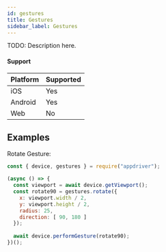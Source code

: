 ```yaml
---
id: gestures
title: Gestures
sidebar_label: Gestures 
---
```


TODO: Description here.

#### Support

| Platform | Supported |
| -------- | --------- |
| iOS      | Yes       |
| Android  | Yes       |
| Web      | No       |

## Examples

Rotate Gesture:

```javascript
const { device, gestures } = require("appdriver");

(async () => {
  const viewport = await device.getViewport();
  const rotate90 = gestures.rotate({
    x: viewport.width / 2,
    y: viewport.height / 2,
    radius: 25,
    direction: [ 90, 180 ]
  });
  
  await device.performGesture(rotate90);
})();
```